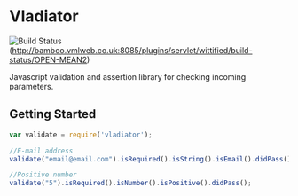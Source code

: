 # Vladiator

![Build Status](http://bamboo.vmlweb.co.uk:8085/plugins/servlet/wittified/build-status/OPEN-MEAN2)(http://bamboo.vmlweb.co.uk:8085/plugins/servlet/wittified/build-status/OPEN-MEAN2)

Javascript validation and assertion library for checking incoming parameters.

## Getting Started

```javascript
var validate = require('vladiator');

//E-mail address
validate("email@email.com").isRequired().isString().isEmail().didPass();

//Positive number
validate("5").isRequired().isNumber().isPositive().didPass();
```


